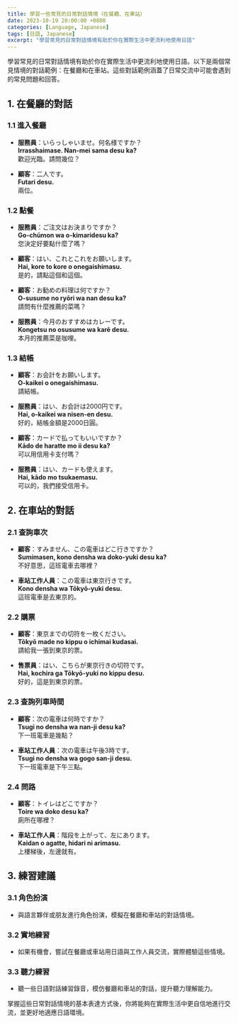 ```yaml
---
title: 學習一些常見的日常對話情境（在餐廳、在車站）
date: 2023-10-19 20:00:00 +0800
categories: [Language, Japanese]
tags: [日語, Japanese] 
excerpt: "學習常見的日常對話情境有助於你在實際生活中更流利地使用日語"
---
```


學習常見的日常對話情境有助於你在實際生活中更流利地使用日語。以下是兩個常見情境的對話範例：在餐廳和在車站。這些對話範例涵蓋了日常交流中可能會遇到的常見問題和回答。

## **1. 在餐廳的對話**

### **1.1 進入餐廳**

- **服務員**：いらっしゃいませ。何名様ですか？  
  **Irrasshaimase. Nan-mei sama desu ka?**  
  歡迎光臨。請問幾位？

- **顧客**：二人です。  
  **Futari desu.**  
  兩位。

### **1.2 點餐**

- **服務員**：ご注文はお決まりですか？  
  **Go-chūmon wa o-kimaridesu ka?**  
  您決定好要點什麼了嗎？

- **顧客**：はい、これとこれをお願いします。  
  **Hai, kore to kore o onegaishimasu.**  
  是的，請點這個和這個。

- **顧客**：お勧めの料理は何ですか？  
  **O-susume no ryōri wa nan desu ka?**  
  請問有什麼推薦的菜嗎？

- **服務員**：今月のおすすめはカレーです。  
  **Kongetsu no osusume wa karē desu.**  
  本月的推薦菜是咖哩。

### **1.3 結帳**

- **顧客**：お会計をお願いします。  
  **O-kaikei o onegaishimasu.**  
  請結帳。

- **服務員**：はい、お会計は2000円です。  
  **Hai, o-kaikei wa nisen-en desu.**  
  好的，結帳金額是2000日圓。

- **顧客**：カードで払ってもいいですか？  
  **Kādo de haratte mo ii desu ka?**  
  可以用信用卡支付嗎？

- **服務員**：はい、カードも使えます。  
  **Hai, kādo mo tsukaemasu.**  
  可以的，我們接受信用卡。

## **2. 在車站的對話**

### **2.1 查詢車次**

- **顧客**：すみません、この電車はどこ行きですか？  
  **Sumimasen, kono densha wa doko-yuki desu ka?**  
  不好意思，這班電車去哪裡？

- **車站工作人員**：この電車は東京行きです。  
  **Kono densha wa Tōkyō-yuki desu.**  
  這班電車是去東京的。

### **2.2 購票**

- **顧客**：東京までの切符を一枚ください。  
  **Tōkyō made no kippu o ichimai kudasai.**  
  請給我一張到東京的票。

- **售票員**：はい、こちらが東京行きの切符です。  
  **Hai, kochira ga Tōkyō-yuki no kippu desu.**  
  好的，這是到東京的票。

### **2.3 查詢列車時間**

- **顧客**：次の電車は何時ですか？  
  **Tsugi no densha wa nan-ji desu ka?**  
  下一班電車是幾點？

- **車站工作人員**：次の電車は午後3時です。  
  **Tsugi no densha wa gogo san-ji desu.**  
  下一班電車是下午三點。

### **2.4 問路**

- **顧客**：トイレはどこですか？  
  **Toire wa doko desu ka?**  
  廁所在哪裡？

- **車站工作人員**：階段を上がって、左にあります。  
  **Kaidan o agatte, hidari ni arimasu.**  
  上樓梯後，左邊就有。

## **3. 練習建議**

### **3.1 角色扮演**
- 與語言夥伴或朋友進行角色扮演，模擬在餐廳和車站的對話情境。

### **3.2 實地練習**
- 如果有機會，嘗試在餐廳或車站用日語與工作人員交流，實際體驗這些情境。

### **3.3 聽力練習**
- 聽一些日語對話練習錄音，模仿餐廳和車站的對話，提升聽力理解能力。

掌握這些日常對話情境的基本表達方式後，你將能夠在實際生活中更自信地進行交流，並更好地適應日語環境。

